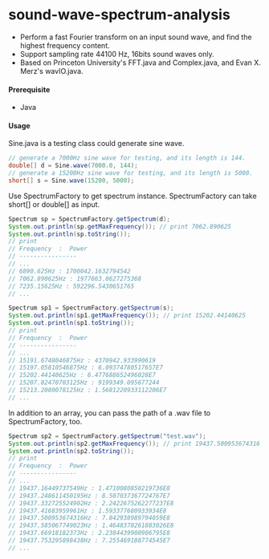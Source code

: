 # sound-wave-spectrum-analysis
- Perform a fast Fourier transform on an input sound wave, and find the highest frequency content.
- Support sampling rate 44100 Hz, 16bits sound waves only.
- Based on Princeton University's FFT.java and Complex.java, and Evan X. Merz's wavIO.java.

#### Prerequisite
* Java
#### Usage
Sine.java is a testing class could generate sine wave. 
```java
// generate a 7000Hz sine wave for testing, and its length is 144.
double[] d = Sine.wave(7000.0, 144);
// generate a 15200Hz sine wave for testing, and its length is 5000.
short[] s = Sine.wave(15200, 5000);
```
Use SpectrumFactory to get spectrum instance.
SpectrumFactory can take short[] or double[] as input.
```java
Spectrum sp = SpectrumFactory.getSpectrum(d);
System.out.println(sp.getMaxFrequency()); // print 7062.890625
System.out.println(sp.toString());
// print 
// Frequency  :  Power
// ----------------
// ...
// 6890.625Hz : 1700042.1632794542
// 7062.890625Hz : 1977663.0627275368
// 7235.15625Hz : 592296.5430651765
// ...

Spectrum sp1 = SpectrumFactory.getSpectrum(s);
System.out.println(sp1.getMaxFrequency()); // print 15202.44140625
System.out.println(sp1.toString());
// print 
// Frequency  :  Power
// ----------------
// ...
// 15191.6748046875Hz : 4370942.933990619
// 15197.05810546875Hz : 6.09374780517657E7
// 15202.44140625Hz : 6.477688652496028E7
// 15207.82470703125Hz : 9199349.095677244
// 15213.2080078125Hz : 1.5681220933112206E7
// ...
```
In addition to an array, you can pass the path of a .wav file to SpectrumFactory, too.
```java
Spectrum sp2 = SpectrumFactory.getSpectrum("test.wav");
System.out.println(sp2.getMaxFrequency()); // print 19437.500953674316
System.out.println(sp2.toString());
// print 
// Frequency  :  Power
// ----------------
// ...
// 19437.16449737549Hz : 1.4710080850219736E8
// 19437.248611450195Hz : 8.507037367724767E7
// 19437.332725524902Hz : 2.2422675262277237E8
// 19437.41683959961Hz : 1.593377680933934E8
// 19437.500953674316Hz : 7.842938989794059E8
// 19437.585067749023Hz : 1.4648378261883026E8
// 19437.66918182373Hz : 2.2384439900906795E8
// 19437.753295898438Hz : 7.255469188774545E7
// ...
```
